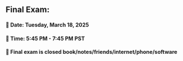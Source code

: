 ## Final Exam:

#### &#x1F34E; Date:  Tuesday, March 18, 2025

#### &#x1F34E; Time:  5:45 PM - 7:45 PM PST

#### &#x1F34E; Final exam is closed book/notes/friends/internet/phone/software
